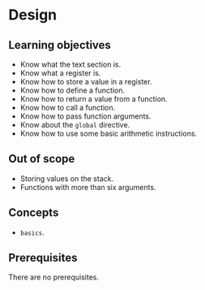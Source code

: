 # Design

## Learning objectives

- Know what the text section is.
- Know what a register is.
- Know how to store a value in a register.
- Know how to define a function.
- Know how to return a value from a function.
- Know how to call a function.
- Know how to pass function arguments.
- Know about the `global` directive.
- Know how to use some basic arithmetic instructions.

## Out of scope

- Storing values on the stack.
- Functions with more than six arguments.

## Concepts

- `basics`.

## Prerequisites

There are no prerequisites.
